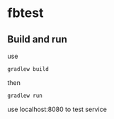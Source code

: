 # fbtest

## Build and run
use
```gradle
gradlew build
```
then
```gradle
gradlew run
```
use localhost:8080 to test service